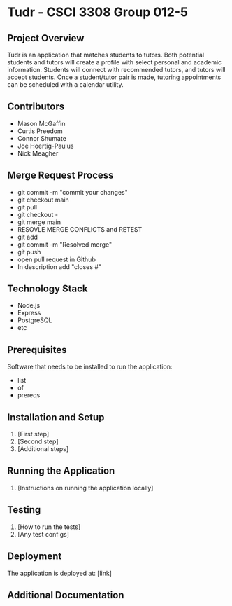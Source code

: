 # Tudr - CSCI 3308 Group 012-5

## Project Overview
Tudr is an application that matches students to tutors. Both potential students and tutors will create a profile with select personal and academic information. Students will connect with recommended tutors, and tutors will accept students. Once a student/tutor pair is made, tutoring appointments can be scheduled with a calendar utility.

## Contributors
- Mason McGaffin
- Curtis Preedom
- Connor Shumate
- Joe Hoertig-Paulus
- Nick Meagher

## Merge Request Process
- git commit -m "commit your changes"
- git checkout main
- git pull
- git checkout -
- git merge main
- RESOVLE MERGE CONFLICTS and RETEST
- git add <files>
- git commit -m "Resolved merge"
- git push
- open pull request in Github
- In description add "closes #<ticket>"

## Technology Stack
- Node.js
- Express
- PostgreSQL
- etc

## Prerequisites
Software that needs to be installed to run the application:
- list
- of
- prereqs

## Installation and Setup
1. [First step]
2. [Second step]
3. [Additional steps]

## Running the Application
1. [Instructions on running the application locally]

## Testing
1. [How to run the tests]
2. [Any test configs]

## Deployment
The application is deployed at: [link]

## Additional Documentation
